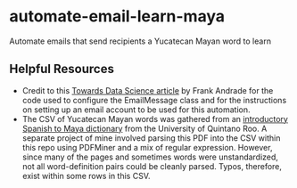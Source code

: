 # automate-email-learn-maya
Automate emails that send recipients a Yucatecan Mayan word to learn 

## Helpful Resources
- Credit to this [Towards Data Science article](https://towardsdatascience.com/how-to-easily-automate-emails-with-python-8b476045c151)
by Frank Andrade for the code used to configure the EmailMessage class and for the instructions on setting up an 
email account to be used for this automation.
- The CSV of Yucatecan Mayan words was gathered from an [introductory Spanish to Maya dictionary](https://www.uqroo.mx/libros/maya/diccionario.pdf) 
from the University of Quintano Roo. A separate project of mine involved parsing this PDF into the CSV within this 
repo using PDFMiner and a mix of regular expression. However, since many of the pages and sometimes words were 
unstandardized, not all word-definition pairs could be cleanly parsed. Typos, therefore, exist within some rows
in this CSV. 

